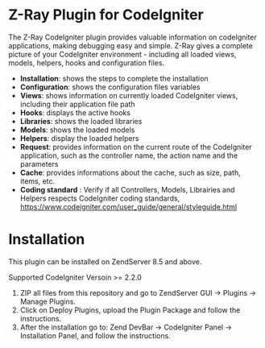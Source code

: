 Z-Ray Plugin for CodeIgniter
=======================================

The Z-Ray CodeIgniter plugin provides valuable information on codeIgniter applications, making debugging easy and simple. Z-Ray gives a complete picture of your CodeIgniter environment - including all loaded views, models, helpers, hooks and configuration files.

- **Installation**: shows the steps to complete the installation
- **Configuration**: shows the configuration files variables
- **Views**: shows information on currently loaded CodeIgniter views, including their application file path
- **Hooks**: displays the active hooks
- **Libraries**: shows the loaded libraries
- **Models**: shows the loaded models
- **Helpers**: display the loaded helpers
- **Request**: provides information on the current route of the CodeIgniter application, such as the controller name, the action name and the parameters
- **Cache**: provides informations about the cache, such as size, path, items, etc.
- **Coding standard** : Verify if all Controllers, Models, Librairies and Helpers respects CodeIgniter coding standards, https://www.codeigniter.com/user_guide/general/styleguide.html


Installation
=============

This plugin can be installed on ZendServer 8.5 and above.

Supported CodeIgniter Versoin >= 2.2.0

1. ZIP all files from this repository and go to ZendServer GUI -> Plugins -> Manage Plugins.
2. Click on Deploy Plugins, upload the Plugin Package and follow the instructions.
3. After the installation go to:
Zend DevBar -> CodeIgniter Panel -> Installation Panel, and follow the instructions.
